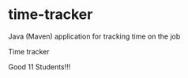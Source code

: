 # time-tracker
Java (Maven) application for tracking time on the job

Time tracker

Good 11 Students!!!
